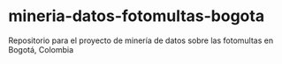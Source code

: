 # mineria-datos-fotomultas-bogota
 Repositorio para el proyecto de minería de datos sobre las fotomultas en Bogotá, Colombia
